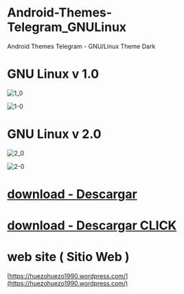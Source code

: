# Android-Themes-Telegram_GNULinux
Android Themes Telegram - GNU/Linux Theme Dark


# GNU Linux v 1.0
[1_0]:https://raw.githubusercontent.com/huezo/Android-Themes-Telegram_GNULinux/master/v1_0.png

![1_0][1_0]

[1-0]:https://raw.githubusercontent.com/huezo/Android-Themes-Telegram_GNULinux/master/v1-0.png

![1-0][1-0]


# GNU Linux v 2.0 

[2_0]:https://raw.githubusercontent.com/huezo/Android-Themes-Telegram_GNULinux/master/v2_0.png

![2_0][2_0]

[2-0]:https://raw.githubusercontent.com/huezo/Android-Themes-Telegram_GNULinux/master/v2-0.png

![2-0][2-0]




# [ download - Descargar ](https://github.com/huezo/Android-Themes-Telegram_GNULinux/releases)

# [ download - Descargar CLICK ](https://github.com/huezo/Android-Themes-Telegram_GNULinux/releases)

# web site ( Sitio Web )

[https://huezohuezo1990.wordpress.com/](https://huezohuezo1990.wordpress.com/)

